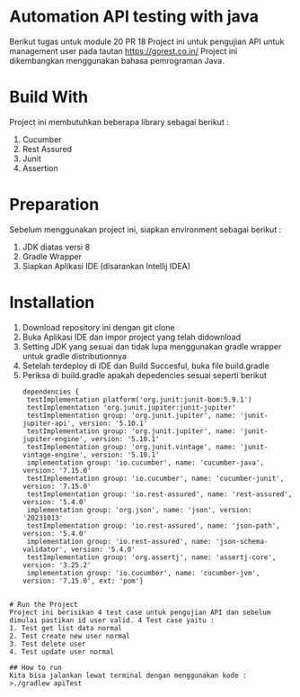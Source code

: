 # Automation API testing with java

Berikut tugas untuk module 20 PR 18
Project ini untuk pengujian API untuk management user pada tautan https://gorest.co.in/
Project ini dikembangkan menggunakan bahasa pemrograman Java.

# Build With
Project ini membutuhkan beberapa library sebagai berikut :
1. Cucumber
2. Rest Assured
3. Junit
4. Assertion

# Preparation
Sebelum menggunakan project ini, siapkan environment sebagai berikut :
1. JDK diatas versi 8
2. Gradle Wrapper
3. Siapkan Aplikasi IDE (disarankan Intellij IDEA)

# Installation
1. Download repository ini dengan git clone
2. Buka Aplikasi IDE dan impor project yang telah didownload
3. Setting JDK yang sesuai dan tidak lupa menggunakan gradle wrapper untuk gradle distributionnya
4. Setelah terdeploy di IDE dan Build Succesful, buka file build.gradle
5. Periksa di build.gradle apakah depedencies sesuai seperti berikut
   ```
   dependencies {
    testImplementation platform('org.junit:junit-bom:5.9.1')
    testImplementation 'org.junit.jupiter:junit-jupiter'
    testImplementation group: 'org.junit.jupiter', name: 'junit-jupiter-api', version: '5.10.1'
    testImplementation group: 'org.junit.jupiter', name: 'junit-jupiter-engine', version: '5.10.1'
    testImplementation group: 'org.junit.vintage', name: 'junit-vintage-engine', version: '5.10.1'
    implementation group: 'io.cucumber', name: 'cucumber-java', version: '7.15.0'
    testImplementation group: 'io.cucumber', name: 'cucumber-junit', version: '7.15.0'
    testImplementation group: 'io.rest-assured', name: 'rest-assured', version: '5.4.0'
    implementation group: 'org.json', name: 'json', version: '20231013'
    testImplementation group: 'io.rest-assured', name: 'json-path', version: '5.4.0'
    implementation group: 'io.rest-assured', name: 'json-schema-validator', version: '5.4.0'
    testImplementation group: 'org.assertj', name: 'assertj-core', version: '3.25.2'
    implementation group: 'io.cucumber', name: 'cucumber-jvm', version: '7.15.0', ext: 'pom'}
```

# Run the Project
Project ini berisikan 4 test case untuk pengujian API dan sebelum dimulai pastikan id user valid. 4 Test case yaitu :
1. Test get list data normal
2. Test create new user normal
3. Test delete user
4. Test update user normal

## How to run
Kita bisa jalankan lewat terminal dengan menggunakan kode :
>./gradlew apiTest





